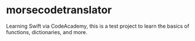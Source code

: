 # morsecodetranslator

Learning Swift via CodeAcademy, this is a test project to learn the basics of functions, dictionaries, and more.
